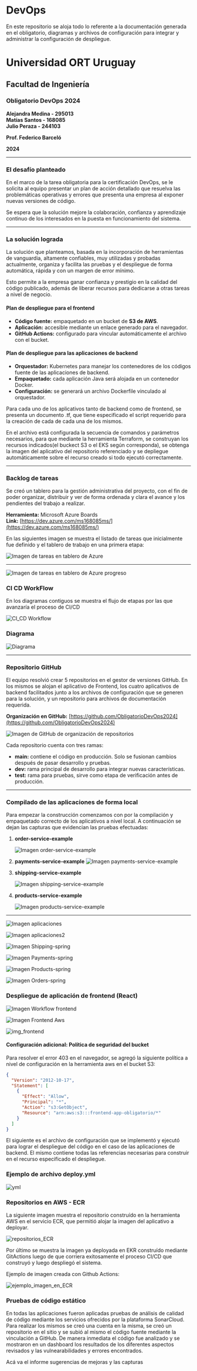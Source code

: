 # DevOps

En este repositorio se aloja todo lo referente a la documentación generada en el obligatorio, diagramas y archivos de configuración para integrar y administrar la configuración de despliegue.

# Universidad ORT Uruguay

## Facultad de Ingeniería

### Obligatorio DevOps 2024

**Alejandra Medina - 295013**  
**Matías Santos - 168085**  
**Julio Peraza - 244103**

**Prof. Federico Barceló**

**2024**

---

### El desafío planteado

En el marco de la tarea obligatoria para la certificación DevOps, se le solicita al equipo presentar un plan de acción detallado que resuelva las problemáticas operativas y errores que presenta una empresa al exponer nuevas versiones de código.

Se espera que la solución mejore la colaboración, confianza y aprendizaje continuo de los interesados en la puesta en funcionamiento del sistema.

---

### La solución lograda

La solución que planteamos, basada en la incorporación de herramientas de vanguardia, altamente confiables, muy utilizadas y probadas actualmente, organiza y facilita las pruebas y el despliegue de forma automática, rápida y con un margen de error mínimo.

Esto permite a la empresa ganar confianza y prestigio en la calidad del código publicado, además de liberar recursos para dedicarse a otras tareas a nivel de negocio.

#### Plan de despliegue para el frontend

- **Código fuente:** empaquetado en un bucket de **S3 de AWS**.
- **Aplicación:** accesible mediante un enlace generado para el navegador.
- **GitHub Actions:** configurado para vincular automáticamente el archivo con el bucket.

#### Plan de despliegue para las aplicaciones de backend

- **Orquestador:** Kubernetes para manejar los contenedores de los códigos fuente de las aplicaciones de backend.
- **Empaquetado:** cada aplicación Java será alojada en un contenedor Docker.
- **Configuración:** se generará un archivo Dockerfile vinculado al orquestador.

Para cada uno de los aplicativos tanto de backend como de frontend, se presenta un documento .tf, que tiene especificado
el script requerido para la creación de cada de cada una de los mismos.

En el archivo está configurada la secuencia de comandos y parámetros necesarios, para que mediante la herramienta Terraform,
se construyan los recursos indicados(el buckect S3 o el EKS según corresponda), se obtenga la imagen del aplicativo del repositorio referenciado y
se depliegue automáticamente sobre el recurso creado si todo ejecutó correctamente.

---

### Backlog de tareas

Se creó un tablero para la gestión administrativa del proyecto, con el fin de poder organizar, distribuir y ver
de forma ordenada y clara el avance y los pendientes del trabajo a realizar.

**Herramienta:** Microsoft Azure Boards  
**Link:** [https://dev.azure.com/ms168085ms/](https://dev.azure.com/ms168085ms/)

En las siguientes imagen se muestra el listado de tareas que inicialmente fue definido y el tablero de trabajo en una primera etapa:

![Imagen de tareas en tablero de Azure](images/TableroAzureTareas.png)

---

![Imagen de tareas en tablero de Azure progreso](images/TableroAzureProgreso.png)

### CI CD WorkFlow

En los diagramas contiguos se muestra el flujo de etapas por las que avanzaría el proceso de CI/CD

![CI_CD Workflow](https://github.com/user-attachments/assets/b95eee95-7204-4ab7-9b81-66f3fa1186b6)

### Diagrama

![Diagrama](https://github.com/user-attachments/assets/eb352ba0-d57e-484d-bfca-255f8a06598e)

---

### Repositorio GitHub

El equipo resolvió crear 5 repositorios en el gestor de versiones GitHub. En los mismos se alojan el aplicativo de Frontend, los
cuatro aplicativos de backend facilitados junto a los archivos de configuración que se generen para la solución,
y un repositorio para archivos de documentación requerida.

**Organización en GitHub:** [https://github.com/ObligatorioDevOps2024](https://github.com/ObligatorioDevOps2024)

![Imagen de GitHub de organización de repositorios](images/OrganizacionRepositorios.png)

Cada repositorio cuenta con tres ramas:

- **main:** contiene el código en producción. Solo se fusionan cambios después de pasar desarrollo y pruebas.
- **dev:** rama principal de desarrollo para integrar nuevas características.
- **test:** rama para pruebas, sirve como etapa de verificación antes de producción.

---

### Compilado de las aplicaciones de forma local

Para empezar la construcción comenzamos con por la compilación y empaquetado correcto de los aplicativos a nivel local.
A continuación se dejan las capturas que evidencian las pruebas efectuadas:

1. **order-service-example**

   ![Imagen order-service-example](images/order-service-example.png)

2. **payments-service-example**
   ![Imagen payments-service-example](images/payments-service-example.png)

3. **shipping-service-example**

   ![Imagen shipping-service-example](images/shipping-service-example.png)

4. **products-service-example**

   ![Imagen products-service-example](images/products-service-example.png)

---

![Imagen aplicaciones](images/aplicaciones.png)

![Imagen aplicaciones2](images/aplicaciones2.png)

![Imagen Shipping-spring](images/shippingSpring.png)

![Imagen Payments-spring](images/paymentsSpring.png)

![Imagen Products-spring](images/productsSpring.png)

![Imagen Orders-spring](images/ordersSpring.png)

### Despliegue de aplicación de frontend (React)

![Imagen Workflow frontend](images/workflowFrontend.png)

![Imagen Frontend Aws](images/frontendS3Aws.png)

![img_frontend](https://github.com/user-attachments/assets/16ce0e80-05e2-4785-8f53-34f9956be3db)

#### Configuración adicional: Política de seguridad del bucket

Para resolver el error 403 en el navegador, se agregó la siguiente política a nivel de configuración
en la herramienta aws en el bucket S3:

```json
{
  "Version": "2012-10-17",
  "Statement": [
    {
      "Effect": "Allow",
      "Principal": "*",
      "Action": "s3:GetObject",
      "Resource": "arn:aws:s3:::frontend-app-obligatorio/*"
    }
  ]
}
```

El siguiente es el archivo de configuración que se implementó y ejecutó para lograr el despliegue del código en el caso de las aplicaciones de backend.
El mismo contiene todas las referencias necesarias para construir en el recurso especificado el despliegue.

### Ejemplo de archivo deploy.yml

![yml](https://github.com/user-attachments/assets/0ad3b786-5488-4a75-8fd0-99f1184d1d4a)

### Repositorios en AWS - ECR

La siguiente imagen muestra el repositorio construído en la herramienta AWS en el servicio ECR, que permitió alojar la imagen del aplicativo a deployar.

![repositorios_ECR](https://github.com/user-attachments/assets/6f10f3fe-151a-4e00-bc7c-ae24f76452cb)

Por último se muestra la imagen ya deployada en EKR construído mediante GitActions luego de que corriera exitosamente el proceso CI/CD que construyó y luego despliegó el sistema.

Ejemplo de imagen creada con Github Actions:

![ejemplo_imagen_en_ECR](https://github.com/user-attachments/assets/fe24fbd3-df1e-4d20-a22c-721b9ccfd4ef)

### Pruebas de código estático

En todas las aplicaciones fueron aplicadas pruebas de análisis de calidad de código mediante los servicios ofrecidos por la plataforma SonarCloud. Para realizar los mismos se creó una cuenta en la misma, se creó un repositorio en el sitio y se subió al mismo el código fuente mediante la vinculación a GitHub.
De manera inmediata el código fue analizado y se mostraron en un dashboard los resultados de los diferentes aspectos revisados y las vulnearabilidades y errores encontrados.

Acá va el informe sugerencias de mejoras y las capturas
